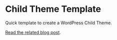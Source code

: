 # Child Theme Template

Quick template to create a WordPress Child Theme.

<a href="http://benpearson.com.au/quick-template-to-create-a-wordpress-child-theme/">Read the related blog post</a>.
